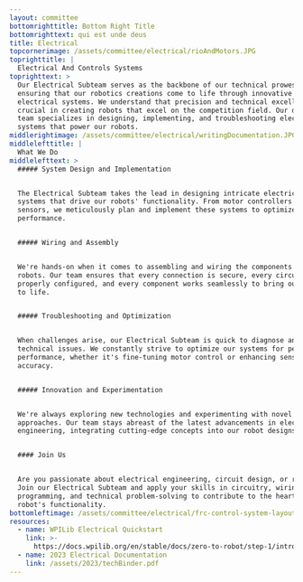 ```yaml
---
layout: committee
bottomrighttitle: Bottom Right Title
bottomrighttext: qui est unde deus
title: Electrical
topcornerimage: /assets/committee/electrical/rioAndMotors.JPG
toprighttitle: |
  Electrical And Controls Systems
toprighttext: >
  Our Electrical Subteam serves as the backbone of our technical prowess,
  ensuring that our robotics creations come to life through innovative
  electrical systems. We understand that precision and technical excellence are
  crucial in creating robots that excel on the competition field. Our dedicated
  team specializes in designing, implementing, and troubleshooting electrical
  systems that power our robots.
middlerightimage: /assets/committee/electrical/writingDocumentation.JPG
middlelefttitle: |
  What We Do
middlelefttext: >
  ##### System Design and Implementation


  The Electrical Subteam takes the lead in designing intricate electrical
  systems that drive our robots' functionality. From motor controllers to
  sensors, we meticulously plan and implement these systems to optimize
  performance.


  ##### Wiring and Assembly


  We're hands-on when it comes to assembling and wiring the components of our
  robots. Our team ensures that every connection is secure, every circuit is
  properly configured, and every component works seamlessly to bring our robot
  to life.


  ##### Troubleshooting and Optimization


  When challenges arise, our Electrical Subteam is quick to diagnose and solve
  technical issues. We constantly strive to optimize our systems for peak
  performance, whether it's fine-tuning motor control or enhancing sensor
  accuracy.


  ##### Innovation and Experimentation


  We're always exploring new technologies and experimenting with novel
  approaches. Our team stays abreast of the latest advancements in electrical
  engineering, integrating cutting-edge concepts into our robot designs.


  #### Join Us


  Are you passionate about electrical engineering, circuit design, or robotics?
  Join our Electrical Subteam and apply your skills in circuitry, wiring,
  programming, and technical problem-solving to contribute to the heart of our
  robot's functionality.
bottomleftimage: /assets/committee/electrical/frc-control-system-layout-rev.svg
resources:
  - name: WPILib Electrical Quickstart
    link: >-
      https://docs.wpilib.org/en/stable/docs/zero-to-robot/step-1/intro-to-frc-robot-wiring.html
  - name: 2023 Electrical Documentation
    link: /assets/2023/techBinder.pdf
---
```


